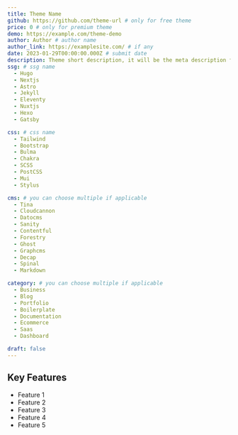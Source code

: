 ```yaml
---
title: Theme Name
github: https://github.com/theme-url # only for free theme
price: 0 # only for premium theme
demo: https://example.com/theme-demo
author: Author # author name
author_link: https://examplesite.com/ # if any
date: 2023-01-29T00:00:00.000Z # submit date
description: Theme short description, it will be the meta description for the theme also.
ssg: # ssg name
  - Hugo
  - Nextjs
  - Astro
  - Jekyll
  - Eleventy
  - Nuxtjs
  - Hexo
  - Gatsby

css: # css name
  - Tailwind
  - Bootstrap
  - Bulma
  - Chakra
  - SCSS
  - PostCSS
  - Mui
  - Stylus

cms: # you can choose multiple if applicable
  - Tina
  - Cloudcannon
  - Datocms
  - Sanity
  - Contentful
  - Forestry
  - Ghost
  - Graphcms
  - Decap
  - Spinal
  - Markdown

category: # you can choose multiple if applicable
  - Business
  - Blog
  - Portfolio
  - Boilerplate
  - Documentation
  - Ecommerce
  - Saas
  - Dashboard

draft: false
---
```


## Key Features

- Feature 1
- Feature 2
- Feature 3
- Feature 4
- Feature 5

